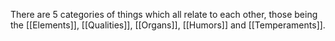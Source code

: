 There are 5 categories of things which all relate to each other, those being the [[Elements]], [[Qualities]], [[Organs]], [[Humors]] and [[Temperaments]].